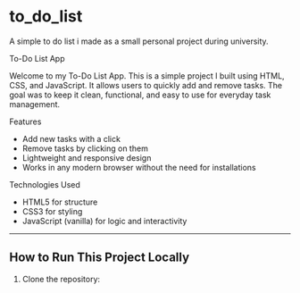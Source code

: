# to_do_list
A simple to do list i made as a small personal project during university.

 To-Do List App

Welcome to my To-Do List App. This is a simple project I built using HTML, CSS, and JavaScript. It allows users to quickly add and remove tasks. The goal was to keep it clean, functional, and easy to use for everyday task management.


 Features

- Add new tasks with a click
- Remove tasks by clicking on them
- Lightweight and responsive design
- Works in any modern browser without the need for installations



Technologies Used

- HTML5 for structure
- CSS3 for styling
- JavaScript (vanilla) for logic and interactivity

---

## How to Run This Project Locally

1. Clone the repository:

